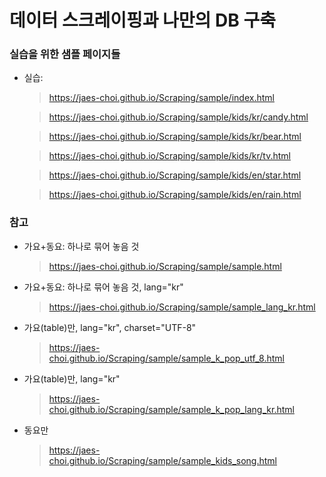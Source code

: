 # 데이터 스크레이핑과 나만의 DB 구축


### 실습을 위한 샘플 페이지들
- 실습: 
  > https://jaes-choi.github.io/Scraping/sample/index.html

  > https://jaes-choi.github.io/Scraping/sample/kids/kr/candy.html

  > https://jaes-choi.github.io/Scraping/sample/kids/kr/bear.html

  > https://jaes-choi.github.io/Scraping/sample/kids/kr/tv.html

  > https://jaes-choi.github.io/Scraping/sample/kids/en/star.html
  
  > https://jaes-choi.github.io/Scraping/sample/kids/en/rain.html

### 참고
- 가요+동요: 하나로 묶어 놓음 것
  > https://jaes-choi.github.io/Scraping/sample/sample.html
- 가요+동요: 하나로 묶어 놓음 것, lang="kr"
  > https://jaes-choi.github.io/Scraping/sample/sample_lang_kr.html
- 가요(table)만, lang="kr", charset="UTF-8"
  > https://jaes-choi.github.io/Scraping/sample/sample_k_pop_utf_8.html
- 가요(table)만, lang="kr"
  > https://jaes-choi.github.io/Scraping/sample/sample_k_pop_lang_kr.html
- 동요만
  > https://jaes-choi.github.io/Scraping/sample/sample_kids_song.html

